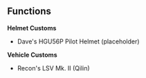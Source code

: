 **Functions**
-

**Helmet Customs**
- Dave's HGU56P Pilot Helmet (placeholder)

**Vehicle Customs**
- Recon's LSV Mk. II (Qilin)
